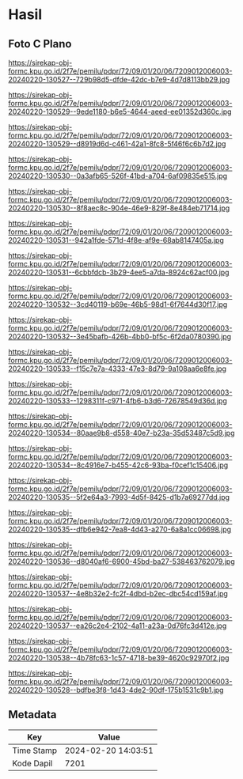 # Hasil

## Foto C Plano

https://sirekap-obj-formc.kpu.go.id/2f7e/pemilu/pdpr/72/09/01/20/06/7209012006003-20240220-130527--729b98d5-dfde-42dc-b7e9-4d7d8113bb29.jpg

https://sirekap-obj-formc.kpu.go.id/2f7e/pemilu/pdpr/72/09/01/20/06/7209012006003-20240220-130529--9ede1180-b6e5-4644-aeed-ee01352d360c.jpg

https://sirekap-obj-formc.kpu.go.id/2f7e/pemilu/pdpr/72/09/01/20/06/7209012006003-20240220-130529--d8919d6d-c461-42a1-8fc8-5f46f6c6b7d2.jpg

https://sirekap-obj-formc.kpu.go.id/2f7e/pemilu/pdpr/72/09/01/20/06/7209012006003-20240220-130530--0a3afb65-526f-41bd-a704-6af09835e515.jpg

https://sirekap-obj-formc.kpu.go.id/2f7e/pemilu/pdpr/72/09/01/20/06/7209012006003-20240220-130530--8f8aec8c-904e-46e9-829f-8e484eb71714.jpg

https://sirekap-obj-formc.kpu.go.id/2f7e/pemilu/pdpr/72/09/01/20/06/7209012006003-20240220-130531--942a1fde-571d-4f8e-af9e-68ab8147405a.jpg

https://sirekap-obj-formc.kpu.go.id/2f7e/pemilu/pdpr/72/09/01/20/06/7209012006003-20240220-130531--6cbbfdcb-3b29-4ee5-a7da-8924c62acf00.jpg

https://sirekap-obj-formc.kpu.go.id/2f7e/pemilu/pdpr/72/09/01/20/06/7209012006003-20240220-130532--3cd40119-b69e-46b5-98d1-6f7644d30f17.jpg

https://sirekap-obj-formc.kpu.go.id/2f7e/pemilu/pdpr/72/09/01/20/06/7209012006003-20240220-130532--3e45bafb-426b-4bb0-bf5c-6f2da0780390.jpg

https://sirekap-obj-formc.kpu.go.id/2f7e/pemilu/pdpr/72/09/01/20/06/7209012006003-20240220-130533--f15c7e7a-4333-47e3-8d79-9a108aa6e8fe.jpg

https://sirekap-obj-formc.kpu.go.id/2f7e/pemilu/pdpr/72/09/01/20/06/7209012006003-20240220-130533--1298311f-c971-4fb6-b3d6-72678549d36d.jpg

https://sirekap-obj-formc.kpu.go.id/2f7e/pemilu/pdpr/72/09/01/20/06/7209012006003-20240220-130534--80aae9b8-d558-40e7-b23a-35d53487c5d9.jpg

https://sirekap-obj-formc.kpu.go.id/2f7e/pemilu/pdpr/72/09/01/20/06/7209012006003-20240220-130534--8c4916e7-b455-42c6-93ba-f0cef1c15406.jpg

https://sirekap-obj-formc.kpu.go.id/2f7e/pemilu/pdpr/72/09/01/20/06/7209012006003-20240220-130535--5f2e64a3-7993-4d5f-8425-d1b7a69277dd.jpg

https://sirekap-obj-formc.kpu.go.id/2f7e/pemilu/pdpr/72/09/01/20/06/7209012006003-20240220-130535--dfb6e942-7ea8-4d43-a270-6a8a1cc06698.jpg

https://sirekap-obj-formc.kpu.go.id/2f7e/pemilu/pdpr/72/09/01/20/06/7209012006003-20240220-130536--d8040af6-6900-45bd-ba27-538463762079.jpg

https://sirekap-obj-formc.kpu.go.id/2f7e/pemilu/pdpr/72/09/01/20/06/7209012006003-20240220-130537--4e8b32e2-fc2f-4dbd-b2ec-dbc54cd159af.jpg

https://sirekap-obj-formc.kpu.go.id/2f7e/pemilu/pdpr/72/09/01/20/06/7209012006003-20240220-130537--ea26c2e4-2102-4a11-a23a-0d76fc3d412e.jpg

https://sirekap-obj-formc.kpu.go.id/2f7e/pemilu/pdpr/72/09/01/20/06/7209012006003-20240220-130538--4b78fc63-1c57-4718-be39-4620c92970f2.jpg

https://sirekap-obj-formc.kpu.go.id/2f7e/pemilu/pdpr/72/09/01/20/06/7209012006003-20240220-130528--bdfbe3f8-1d43-4de2-90df-175b1531c9b1.jpg


## Metadata

| Key        | Value               |
| ---------- | ------------------- |
| Time Stamp | 2024-02-20 14:03:51 |
| Kode Dapil | 7201                |



